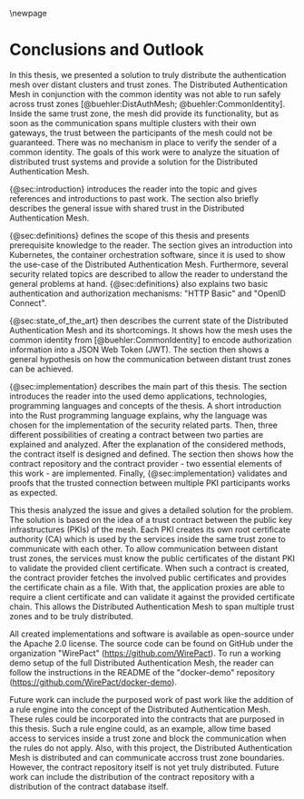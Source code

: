 \newpage

# Conclusions and Outlook

In this thesis, we presented a solution to truly distribute the authentication mesh over distant clusters and trust zones. The Distributed Authentication Mesh in conjunction with the common identity was not able to run safely across trust zones [@buehler:DistAuthMesh; @buehler:CommonIdentity]. Inside the same trust zone, the mesh did provide its functionality, but as soon as the communication spans multiple clusters with their own gateways, the trust between the participants of the mesh could not be guaranteed. There was no mechanism in place to verify the sender of a common identity. The goals of this work were to analyze the situation of distributed trust systems and provide a solution for the Distributed Authentication Mesh.

{@sec:introduction} introduces the reader into the topic and gives references and introductions to past work. The section also briefly describes the general issue with shared trust in the Distributed Authentication Mesh.

{@sec:definitions} defines the scope of this thesis and presents prerequisite knowledge to the reader. The section gives an introduction into Kubernetes, the container orchestration software, since it is used to show the use-case of the Distributed Authentication Mesh. Furthermore, several security related topics are described to allow the reader to understand the general problems at hand. {@sec:definitions} also explains two basic authentication and authorization mechanisms: "HTTP Basic" and "OpenID Connect".

{@sec:state_of_the_art} then describes the current state of the Distributed Authentication Mesh and its shortcomings. It shows how the mesh uses the common identity from [@buehler:CommonIdentity] to encode authorization information into a JSON Web Token (JWT). The section then shows a general hypothesis on how the communication between distant trust zones can be achieved.

{@sec:implementation} describes the main part of this thesis. The section introduces the reader into the used demo applications, technologies, programming languages and concepts of the thesis. A short introduction into the Rust programming language explains, why the language was chosen for the implementation of the security related parts. Then, three different possibilities of creating a contract between two parties are explained and analyzed. After the explanation of the considered methods, the contract itself is designed and defined. The section then shows how the contract repository and the contract provider - two essential elements of this work - are implemented. Finally, {@sec:implementation} validates and proofs that the trusted connection between multiple PKI participants works as expected.

This thesis analyzed the issue and gives a detailed solution for the problem. The solution is based on the idea of a trust contract between the public key infrastructures (PKIs) of the mesh. Each PKI creates its own root certificate authority (CA) which is used by the services inside the same trust zone to communicate with each other. To allow communication between distant trust zones, the services must know the public certificates of the distant PKI to validate the provided client certificate. When such a contract is created, the contract provider fetches the involved public certificates and provides the certificate chain as a file. With that, the application proxies are able to require a client certificate and can validate it against the provided certificate chain. This allows the Distributed Authentication Mesh to span multiple trust zones and to be truly distributed.

All created implementations and software is available as open-source under the Apache 2.0 license. The source code can be found on GitHub under the organization "WirePact" (<https://github.com/WirePact>). To run a working demo setup of the full Distributed Authentication Mesh, the reader can follow the instructions in the README of the "docker-demo" repository (<https://github.com/WirePact/docker-demo>).

Future work can include the purposed work of past work like the addition of a rule engine into the concept of the Distributed Authentication Mesh. These rules could be incorporated into the contracts that are purposed in this thesis. Such a rule engine could, as an example, allow time based access to services inside a trust zone and block the communication when the rules do not apply. Also, with this project, the Distributed Authentication Mesh is distributed and can communicate accross trust zone boundaries. However, the contract repository itself is not yet truly distributed. Future work can include the distribution of the contract repository with a distribution of the contract database itself.
